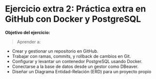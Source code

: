 # Ejercicio extra 2: Práctica extra en GitHub con Docker y PostgreSQL 
**Objetivo del ejercicio:**
> Aprender a:
- Crear y gestionar un repositorio en GitHub.
- Trabajar con ramas, commits, y rollback de cambios en Git.
- Configurar y levantar un contenedor PostgreSQL usando Docker.
- Conectarse a la base de datos desde un gestor como DBeaver.
- Diseñar un Diagrama Entidad-Relación (ERD) para un proyecto propio
